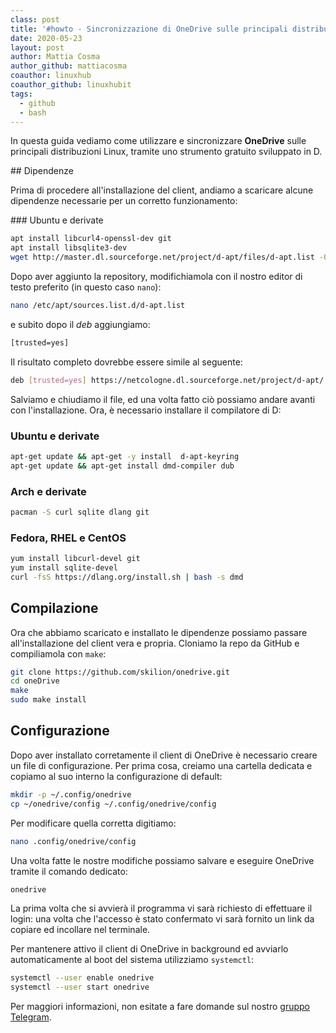 ```yaml
---
class: post
title: '#howto - Sincronizzazione di OneDrive sulle principali distribuzioni Linux'
date: 2020-05-23
layout: post
author: Mattia Cosma
author_github: mattiacosma
coauthor: linuxhub
coauthor_github: linuxhubit
tags:
  - github  
  - bash
---
```

In questa guida vediamo come utilizzare e sincronizzare **OneDrive** sulle principali distribuzioni Linux, tramite uno strumento gratuito sviluppato in D.

## Dipendenze

Prima di procedere all'installazione del client, andiamo a scaricare alcune dipendenze necessarie per un corretto funzionamento:

### Ubuntu e derivate

```bash
apt install libcurl4-openssl-dev git
apt install libsqlite3-dev
wget http://master.dl.sourceforge.net/project/d-apt/files/d-apt.list -O /etc/apt/sources.list.d/d-apt.list
```

Dopo aver aggiunto la repository, modifichiamola con il nostro editor di testo preferito (in questo caso `nano`):

```bash
nano /etc/apt/sources.list.d/d-apt.list
```

e subito dopo il *deb* aggiungiamo:

```bash
[trusted=yes]
```

Il risultato completo dovrebbe essere simile al seguente:

```bash
deb [trusted=yes] https://netcologne.dl.sourceforge.net/project/d-apt/ d-apt main
```

Salviamo e chiudiamo il file, ed una volta fatto ciò possiamo andare avanti con l'installazione. Ora, è necessario installare il compilatore di D:

### Ubuntu e derivate

```bash
apt-get update && apt-get -y install  d-apt-keyring
apt-get update && apt-get install dmd-compiler dub
```

### Arch e derivate

```bash
pacman -S curl sqlite dlang git
```

### Fedora, RHEL e CentOS

```bash
yum install libcurl-devel git
yum install sqlite-devel
curl -fsS https://dlang.org/install.sh | bash -s dmd
```

## Compilazione

Ora che abbiamo scaricato e installato le dipendenze possiamo passare all'installazione del client vera e propria. Cloniamo la repo da GitHub e compiliamola con `make`:

```bash
git clone https://github.com/skilion/onedrive.git
cd oneDrive
make
sudo make install
```

## Configurazione

Dopo aver installato corretamente il client di OneDrive è necessario creare un file di configurazione. Per prima cosa, creiamo una cartella dedicata e copiamo al suo interno la configurazione di default:

```bash
mkdir -p ~/.config/onedrive
cp ~/onedrive/config ~/.config/onedrive/config
```

Per modificare quella corretta digitiamo:

```bash
nano .config/onedrive/config
```

Una volta fatte le nostre modifiche possiamo salvare e eseguire OneDrive tramite il comando dedicato:

```bash
onedrive
```

La prima volta che si avvierà il programma vi sarà richiesto di effettuare il login: una volta che l'accesso è stato confermato vi sarà fornito un link da copiare ed incollare nel terminale.

Per mantenere attivo il client di OneDrive in background ed avviarlo automaticamente al boot del sistema utilizziamo `systemctl`:

```bash
systemctl --user enable onedrive
systemctl --user start onedrive
```

Per maggiori informazioni, non esitate a fare domande sul nostro [gruppo Telegram](https://t.me/linuxpeople).
